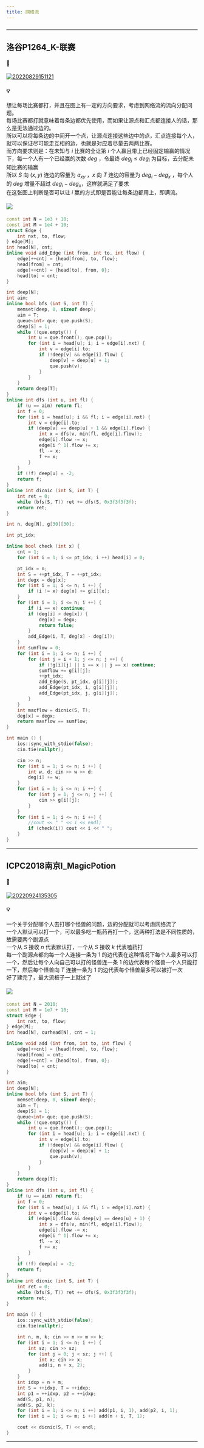 ```yaml
---
title: 网络流
---
```

###  
<hr>

## 洛谷P1264_K-联赛

#### 🔗
<a href="https://www.luogu.com.cn/problem/P1264">![20220829151121](https://raw.githubusercontent.com/Tequila-Avage/PicGoBeds/master/20220829151121.png)</a>

#### 💡
想让每场比赛都打，并且在图上有一定的方向要求，考虑到网络流的流向分配问题。  
每场比赛都打就意味着每条边都优先使用，而如果让源点和汇点都连接人的话，那么是无法通过边的。  
所以可以将每条边的中间开一个点，让源点连接这些边中的点，汇点连接每个人，就可以保证尽可能走互相的边，也就是对应着尽量去两两比赛。  
而方向要求则是：在未知与 $i$ 比赛的全让第 $i$ 个人赢且带上已经固定输赢的情况下，每一个人有一个已经赢的次数 $deg$ ，令最终 $deg_j\le deg_i$ 为目标，去分配未知比赛的输赢  
所以 $S$ 向 $(x,y)$ 连边的容量为 $a_{xy}$ ，$x$ 向 $T$ 连边的容量为 $deg_i-deg_x$ ，每个人的 $deg$ 增量不超过 $deg_i-deg_x$，这样就满足了要求  
在这张图上判断是否可以让 $i$ 赢的方式即是否能让每条边都用上，即满流。

#### <img src="https://img-blog.csdnimg.cn/20210713144601841.png" >
```cpp
const int N = 1e3 + 10;
const int M = 1e4 + 10;
struct Edge {
    int nxt, to, flow;
} edge[M];
int head[N], cnt;
inline void add_Edge (int from, int to, int flow) {
    edge[++cnt] = {head[from], to, flow};
    head[from] = cnt;
    edge[++cnt] = {head[to], from, 0};
    head[to] = cnt;
}

int deep[N];
int aim;
inline bool bfs (int S, int T) {
    memset(deep, 0, sizeof deep);
    aim = T;
    queue<int> que; que.push(S);
    deep[S] = 1;
    while (!que.empty()) {
        int u = que.front(); que.pop();
        for (int i = head[u]; i; i = edge[i].nxt) {
            int v = edge[i].to;
            if (!deep[v] && edge[i].flow) {
                deep[v] = deep[u] + 1;
                que.push(v);
            }
        }
    }
    return deep[T];
}
inline int dfs (int u, int fl) {
    if (u == aim) return fl;
    int f = 0;
    for (int i = head[u]; i && fl; i = edge[i].nxt) {
        int v = edge[i].to;
        if (deep[v] == deep[u] + 1 && edge[i].flow) {
            int x = dfs(v, min(fl, edge[i].flow));
            edge[i].flow -= x;
            edge[i ^ 1].flow += x;
            fl -= x;
            f += x;
        }
    }
    if (!f) deep[u] = -2;
    return f;
}
inline int dicnic (int S, int T) {
    int ret = 0;
    while (bfs(S, T)) ret += dfs(S, 0x3f3f3f3f);
    return ret;
}

int n, deg[N], g[30][30];

int pt_idx;

inline bool check (int x) {
    cnt = 1;
    for (int i = 1; i <= pt_idx; i ++) head[i] = 0;

    pt_idx = n;
    int S = ++pt_idx, T = ++pt_idx;
    int degx = deg[x];
    for (int i = 1; i <= n; i ++) {
        if (i != x) deg[x] += g[i][x];
    }
    for (int i = 1; i <= n; i ++) {
        if (i == x) continue;
        if (deg[i] > deg[x]) {
            deg[x] = degx;
            return false;
        }
        add_Edge(i, T, deg[x] - deg[i]);
    }
    int sumflow = 0;
    for (int i = 1; i <= n; i ++) {
        for (int j = i + 1; j <= n; j ++) {
            if (!g[i][j] || i == x || j == x) continue;
            sumflow += g[i][j];
            ++pt_idx;
            add_Edge(S, pt_idx, g[i][j]);
            add_Edge(pt_idx, i, g[i][j]);
            add_Edge(pt_idx, j, g[i][j]);
        }
    }
    int maxflow = dicnic(S, T);
    deg[x] = degx;
    return maxflow == sumflow;
}

int main () {
    ios::sync_with_stdio(false);
    cin.tie(nullptr);

    cin >> n;
    for (int i = 1; i <= n; i ++) {
        int w, d; cin >> w >> d;
        deg[i] += w;
    }
    for (int i = 1; i <= n; i ++) {
        for (int j = 1; j <= n; j ++) {
            cin >> g[i][j];
        }
    }
    for (int i = 1; i <= n; i ++) {
        //cout << " " << i << endl;
        if (check(i)) cout << i << " ";   
    }
}
```
<hr>

## ICPC2018南京I_MagicPotion 

#### 🔗
<a href="https://codeforces.com/gym/101981/attachments">![20220924135305](https://raw.githubusercontent.com/Tequila-Avage/PicGoBeds/master/20220924135305.png)</a>

#### 💡
一个关于分配哪个人去打哪个怪兽的问题，边的分配就可以考虑网络流了  
一个人默认可以打一个，可以最多吃一瓶药再打一个，这两种打法是不同性质的，故需要两个副源点  
一个从 $S$ 接收 $n$ 代表默认打，一个从 $S$ 接收 $k$ 代表嗑药打  
每一个副源点都向每一个人连接一条为 $1$ 的边代表在这种情况下每个人最多可以打一个，然后让每个人向自己可以打的怪兽连一条 $1$ 的边代表每个怪兽一个人只能打一下，然后每个怪兽向 $T$ 连接一条为 $1$ 的边代表每个怪兽最多可以被打一次  
好了建完了，最大流板子一上就过了  

#### <img src="https://img-blog.csdnimg.cn/20210713144601841.png" >
```cpp
const int N = 2010;
const int M = 1e7 + 10;
struct Edge {
    int nxt, to, flow;
} edge[M];
int head[N], curhead[N], cnt = 1;

inline void add (int from, int to, int flow) {
    edge[++cnt] = {head[from], to, flow};
    head[from] = cnt;
    edge[++cnt] = {head[to], from, 0};
    head[to] = cnt;
}

int aim;
int deep[N];
inline bool bfs (int S, int T) {
    memset(deep, 0, sizeof deep);
    aim = T;
    deep[S] = 1;
    queue<int> que; que.push(S);
    while (!que.empty()) {
        int u = que.front(); que.pop();
        for (int i = head[u]; i; i = edge[i].nxt) {
            int v = edge[i].to;
            if (!deep[v] && edge[i].flow) {
                deep[v] = deep[u] + 1;
                que.push(v);
            }
        }
    }
    return deep[T];
}
inline int dfs (int u, int fl) {
    if (u == aim) return fl;
    int f = 0;
    for (int i = head[u]; i && fl; i = edge[i].nxt) {
        int v = edge[i].to;
        if (edge[i].flow && deep[v] == deep[u] + 1) {
            int x = dfs(v, min(fl, edge[i].flow));
            edge[i].flow -= x;
            edge[i ^ 1].flow += x;
            fl -= x;
            f += x;
        }
    }
    if (!f) deep[u] = -2;
    return f;
}
inline int dicnic (int S, int T) {
    int ret = 0;
    while (bfs(S, T)) ret += dfs(S, 0x3f3f3f3f);
    return ret;
}

int main () {
    ios::sync_with_stdio(false);
    cin.tie(nullptr);

    int n, m, k; cin >> n >> m >> k;
    for (int i = 1; i <= n; i ++) {
        int sz; cin >> sz;
        for (int j = 0; j < sz; j ++) {
            int x; cin >> x;
            add(i, n + x, 2);
        }
    }
    int idxp = n + m;
    int S = ++idxp, T = ++idxp;
    int p1 = ++idxp, p2 = ++idxp;
    add(S, p1, n);
    add(S, p2, k);
    for (int i = 1; i <= n; i ++) add(p1, i, 1), add(p2, i, 1);
    for (int i = 1; i <= m; i ++) add(n + i, T, 1);

    cout << dicnic(S, T) << endl;
}
```
<hr>

